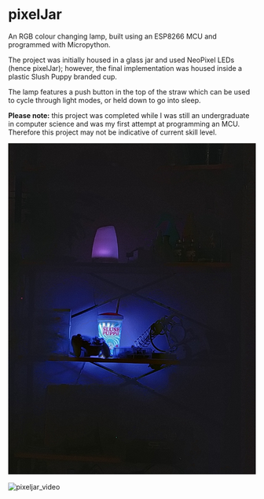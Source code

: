 # pixelJar

An RGB colour changing lamp, built using an ESP8266 MCU and programmed with Micropython. 

The project was initially housed in a glass jar and used NeoPixel LEDs (hence pixelJar); however, the final implementation was housed inside a plastic Slush Puppy branded cup.

The lamp features a push button in the top of the straw which can be used to cycle through light modes, or held down to go into sleep.

**Please note:** this project was completed while I was still an undergraduate in computer science and was my first attempt at programming an MCU. Therefore this project may not be indicative of current skill level. 

![pixeljar_image](images/on_display.jpg)

![pixeljar_video](images/small_video_wip.gif)
